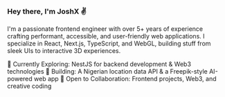 ### Hey there, I'm JoshX ✌️️️

I'm a passionate frontend engineer with over 5+ years of experience crafting performant, accessible, and user-friendly web applications. I specialize in React, Next.js, TypeScript, and WebGL, building stuff from sleek UIs to interactive 3D experiences.

🔹 Currently Exploring: NestJS for backend development & Web3 technologies
🔹 Building: A Nigerian location data API & a Freepik-style AI-powered web app
🔹 Open to Collaboration: Frontend projects, Web3, and creative coding
